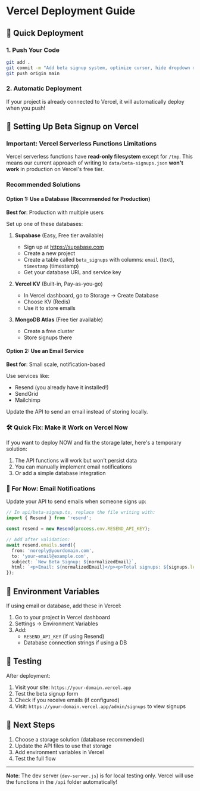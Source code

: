 # Vercel Deployment Guide

## 🚀 Quick Deployment

### 1. Push Your Code

```bash
git add .
git commit -m "Add beta signup system, optimize cursor, hide dropdown menu"
git push origin main
```

### 2. Automatic Deployment

If your project is already connected to Vercel, it will automatically deploy when you push!

## 📧 Setting Up Beta Signup on Vercel

### Important: Vercel Serverless Functions Limitations

Vercel serverless functions have **read-only filesystem** except for `/tmp`. This means our current approach of writing to `data/beta-signups.json` **won't work** in production on Vercel's free tier.

### Recommended Solutions

#### Option 1: Use a Database (Recommended for Production)

**Best for**: Production with multiple users

Set up one of these databases:

1. **Supabase** (Easy, Free tier available)
   - Sign up at https://supabase.com
   - Create a new project
   - Create a table called `beta_signups` with columns: `email` (text), `timestamp` (timestamp)
   - Get your database URL and service key

2. **Vercel KV** (Built-in, Pay-as-you-go)
   - In Vercel dashboard, go to Storage → Create Database
   - Choose KV (Redis)
   - Use it to store emails

3. **MongoDB Atlas** (Free tier available)
   - Create a free cluster
   - Store signups there

#### Option 2: Use an Email Service

**Best for**: Small scale, notification-based

Use services like:
- Resend (you already have it installed!)
- SendGrid
- Mailchimp

Update the API to send an email instead of storing locally.

### 🛠️ Quick Fix: Make it Work on Vercel Now

If you want to deploy NOW and fix the storage later, here's a temporary solution:

1. The API functions will work but won't persist data
2. You can manually implement email notifications
3. Or add a simple database integration

### 📝 For Now: Email Notifications

Update your API to send emails when someone signs up:

```typescript
// In api/beta-signup.ts, replace the file writing with:
import { Resend } from 'resend';

const resend = new Resend(process.env.RESEND_API_KEY);

// Add after validation:
await resend.emails.send({
  from: 'noreply@yourdomain.com',
  to: 'your-email@example.com',
  subject: `New Beta Signup: ${normalizedEmail}`,
  html: `<p>Email: ${normalizedEmail}</p><p>Total signups: ${signups.length + 1}</p>`
});
```

## 🔧 Environment Variables

If using email or database, add these in Vercel:

1. Go to your project in Vercel dashboard
2. Settings → Environment Variables
3. Add:
   - `RESEND_API_KEY` (if using Resend)
   - Database connection strings if using a DB

## 🧪 Testing

After deployment:
1. Visit your site: `https://your-domain.vercel.app`
2. Test the beta signup form
3. Check if you receive emails (if configured)
4. Visit: `https://your-domain.vercel.app/admin/signups` to view signups

## 🎯 Next Steps

1. Choose a storage solution (database recommended)
2. Update the API files to use that storage
3. Add environment variables in Vercel
4. Test the full flow

---

**Note**: The dev server (`dev-server.js`) is for local testing only. Vercel will use the functions in the `/api` folder automatically!

